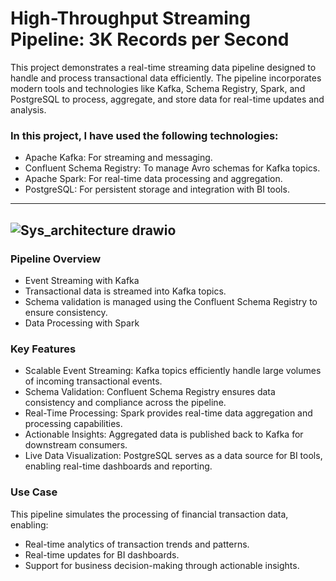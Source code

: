 # High-Throughput Streaming Pipeline: 3K Records per Second

This project demonstrates a real-time streaming data pipeline designed to handle and process transactional data efficiently.
The pipeline incorporates modern tools and technologies like Kafka, Schema Registry, Spark, and PostgreSQL to process, aggregate, and store data for real-time updates and analysis.

### In this project, I have used the following technologies:
- Apache Kafka: For streaming and messaging.
- Confluent Schema Registry: To manage Avro schemas for Kafka topics.
- Apache Spark: For real-time data processing and aggregation.
- PostgreSQL: For persistent storage and integration with BI tools.
----------------------------------------------------------------------------------------------------------------------------------------------
![Sys_architecture drawio](https://github.com/user-attachments/assets/14c102e3-66d1-45e4-adc1-2935a515f2b2)
----------------------------------------------------------------------------------------------------------------------------------------------
### Pipeline Overview
- Event Streaming with Kafka
- Transactional data is streamed into Kafka topics.
- Schema validation is managed using the Confluent Schema Registry to ensure consistency.
- Data Processing with Spark
 
### Key Features
- Scalable Event Streaming: Kafka topics efficiently handle large volumes of incoming transactional events.
- Schema Validation: Confluent Schema Registry ensures data consistency and compliance across the pipeline.
- Real-Time Processing: Spark provides real-time data aggregation and processing capabilities.
- Actionable Insights: Aggregated data is published back to Kafka for downstream consumers.
- Live Data Visualization: PostgreSQL serves as a data source for BI tools, enabling real-time dashboards and reporting.

### Use Case
This pipeline simulates the processing of financial transaction data, enabling:
- Real-time analytics of transaction trends and patterns.
- Real-time updates for BI dashboards.
- Support for business decision-making through actionable insights.

